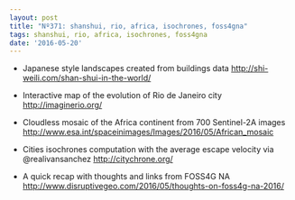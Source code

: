 ```yaml
---
layout: post
title: "Nº371: shanshui, rio, africa, isochrones, foss4gna"
tags: shanshui, rio, africa, isochrones, foss4gna
date: '2016-05-20'
---
```


* Japanese style landscapes created from buildings data
  http://shi-weili.com/shan-shui-in-the-world/

* Interactive map of the evolution of Rio de Janeiro city
  http://imaginerio.org/

* Cloudless mosaic of the Africa continent from 700 Sentinel-2A images
  http://www.esa.int/spaceinimages/Images/2016/05/African_mosaic

* Cities isochrones computation with the average escape velocity via @realivansanchez
  http://citychrone.org/

* A quick recap with thoughts and links from FOSS4G NA
  http://www.disruptivegeo.com/2016/05/thoughts-on-foss4g-na-2016/
